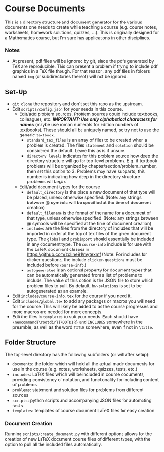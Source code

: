 # Course Documents

This is a directory structure and document generator for the various documents one needs to create while teaching a course (e.g. course notes, worksheets, homework solutions, quizzes, ...).
This is originally designed for a Mathematics course, but I'm sure has applications in other disciplines.

### Notes

- At present, pdf files will be ignored by git, since the pdfs generated by TeX are reproducible.
This can present a problem if trying to include pdf graphics in a TeX file though.
For that reason, any pdf files in folders named `img` (or subdirectories thereof) will not be ignored.

## Set-Up

- `git clone` the repository and don't set this repo as the upstream.
- Edit `scripts/config.json` for your needs in this course.
  - Edit/add problem sources. Problem sources could include textbooks, colleagues, etc. __*IMPORTANT: Use only alphabetical characters for names*__ (maybe use roman numerals for edition numbers of textbooks). These should all be uniquely named, so try not to use the generic `textbook`.
    - `standard_tex_files` is an array of files to be created when a problem is created. The files `statement` and `solution` should be considered the default. Leave this as is if unsure.
    - `directory_levels` indicates for this problem source how deep the    directory structure will go for top-level problems. E.g. if textbook problems will be organized by chapter/section/problem_number, then set this option to 3. Problems may have subparts; this number is indicating how deep in the directory structure problems wil *begin*.
  - Edit/add document types for the course 
    - `default_directory` is the place a new document of that type will be placed, unless otherwise specified. (Note: any strings between @ symbols will be specified at the time of document creation)
    - `default_filename` is the format of the name for a document of that type, unless otherwise specified. (Note: any strings between @ symbols will be specified at the time of document creation)
    - `includes` are the files from the directory of includes that will be imported in order at the top of tex files of the given document type. The `global` and `probimport` should essentially be included in any document type. The `course-info` include is for use with the LaTeX document classes in <https://github.com/zcline91/mytexmf> (Note: For includes for clicker-questions, the include `clicker-questions` must be included before `course-info`.)
    - `autogenerated` is an optional property for document types that can be automatically generated from a list of problems to include. The value of this option is the JSON file to store which problem files to pull. By default, `hw-solutions` is set to be autogenerated as an example.
- Edit `includes/course-info.tex` for the course if you need it.
- Edit `includes/global.tex` to add any packages or macros you will need for the course. This will likely be added to as the course progresses and more macros are needed for more concepts.
- Edit the files in `templates` to suit your needs. Each should have `\newcommand{\rootdir}{ROOTDIR}` and `INCLUDES` somewhere in the preamble, as well as the word `TITLE` somewhere, even if not in `\title`.


## Folder Structure
The top-level directory has the following subfolders (or will after setup):
- `documents`: the folder which will hold all the actual made documents for use in the course (e.g. notes, worksheets, quizzes, tests, etc.)
- `includes`: LaTeX files which will be included in course documents, providing consistency of notation, and functionality for including content of problems
- `problems`: statement and solution files for problems from different sources
- `scripts`: python scripts and accompanying JSON files for automating tasks
- `templates`: templates of course document LaTeX files for easy creation

### Document Creation

Running `scripts/create_document.py` with different options allows for the creation of new LaTeX document course files of different types, with the option to pull all the included files automatically.